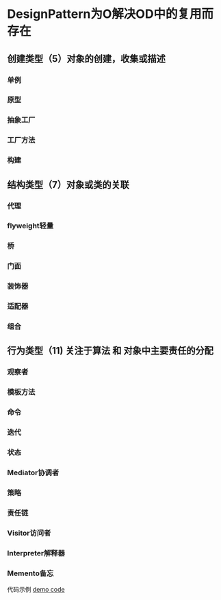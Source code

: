 # DesignPattern为O解决OD中的复用而存在

## 创建类型（5）对象的创建，收集或描述
### 单例
### 原型
### 抽象工厂
### 工厂方法
### 构建

## 结构类型（7）对象或类的关联
### 代理
### flyweight轻量
### 桥
### 门面
### 装饰器
### 适配器
### 组合

## 行为类型（11) 关注于算法 和 对象中主要责任的分配
### 观察者
### 模板方法
### 命令
### 迭代
### 状态
### Mediator协调者
### 策略
### 责任链
### Visitor访问者
### Interpreter解释器
### Memento备忘
代码示例 [demo code](https://github.com/ipple1986/jim/tree/master/design-pattern/src/main/java)